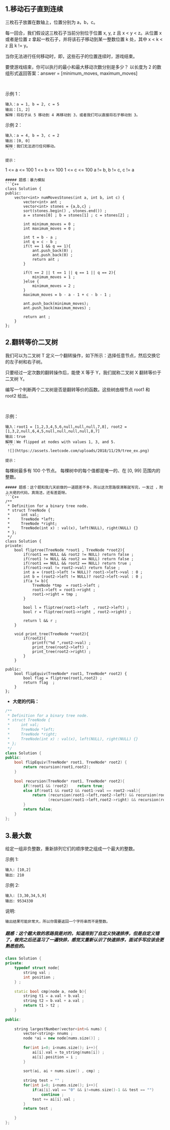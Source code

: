 ## 1.移动石子直到连续
三枚石子放置在数轴上，位置分别为 a，b，c。

每一回合，我们假设这三枚石子当前分别位于位置 x, y, z 且 x < y < z。从位置 x 或者是位置 z 拿起一枚石子，并将该石子移动到某一整数位置 k 处，其中 x < k < z 且 k != y。

当你无法进行任何移动时，即，这些石子的位置连续时，游戏结束。

要使游戏结束，你可以执行的最小和最大移动次数分别是多少？ 以长度为 2 的数组形式返回答案：answer = [minimum_moves, maximum_moves]

 

示例 1：
```
输入：a = 1, b = 2, c = 5
输出：[1, 2]
解释：将石子从 5 移动到 4 再移动到 3，或者我们可以直接将石子移动到 3。
```
示例 2：
```
输入：a = 4, b = 3, c = 2
输出：[0, 0]
解释：我们无法进行任何移动。
 ```

提示：
```
1 <= a <= 100
1 <= b <= 100
1 <= c <= 100
a != b, b != c, c != a
```
##### 题感：暴力模拟
```C++
class Solution {
public:
    vector<int> numMovesStones(int a, int b, int c) {
        vector<int> ant ; 
        vector<int> stones = {a,b,c} ; 
        sort(stones.begin() , stones.end()) ; 
        a = stones[0] ; b = stones[1] ; c = stones[2] ; 
        
        int minimum_moves = 0 ; 
        int maximum_moves = 0 ;
        
        int t = b - a ; 
        int q = c - b ; 
        if(t == 1 && q == 1){
            ant.push_back(0) ;
            ant.push_back(0) ; 
            return ant ; 
        }
        
        if(t == 2 || t == 1 || q == 1 || q == 2){
            minimum_moves = 1 ; 
        }else {
            minimum_moves = 2 ; 
        }
        maximum_moves = b - a - 1 + c - b - 1 ; 
        
        ant.push_back(minimum_moves); 
        ant.push_back(maximum_moves) ; 
        
        return ant ; 
    }
};
```
## 2.翻转等价二叉树
我们可以为二叉树 T 定义一个翻转操作，如下所示：选择任意节点，然后交换它的左子树和右子树。

只要经过一定次数的翻转操作后，能使 X 等于 Y，我们就称二叉树 X 翻转等价于二叉树 Y。

编写一个判断两个二叉树是否是翻转等价的函数。这些树由根节点 root1 和 root2 给出。

 

示例：
```
输入：root1 = [1,2,3,4,5,6,null,null,null,7,8], root2 = [1,3,2,null,6,4,5,null,null,null,null,8,7]
输出：true
解释：We flipped at nodes with values 1, 3, and 5.
 ```
 ![](https://assets.leetcode.com/uploads/2018/11/29/tree_ex.png)

提示：
```
每棵树最多有 100 个节点。
每棵树中的每个值都是唯一的、在 [0, 99] 范围内的整数。
```
##### 题感：这个题和我几天前做的一道题差不多，所以这次思路很清晰就写完，一发过 ，附上大佬的代码，真简洁，还有差距呀。 
```C++
/**
 * Definition for a binary tree node.
 * struct TreeNode {
 *     int val;
 *     TreeNode *left;
 *     TreeNode *right;
 *     TreeNode(int x) : val(x), left(NULL), right(NULL) {}
 * };
 */
class Solution {
private: 
    bool fliptree(TreeNode *root1 , TreeNode *root2){
        if(root1 == NULL && root2 != NULL) return false ;
        if(root1 != NULL && root2 == NULL) return false ; 
        if(root1 == NULL && root2 == NULL) return true ; 
        if(root1->val != root2->val) return false ;
        int a = (root1->left != NULL)? root1->left->val : 0 ;
        int b = (root2->left != NULL)? root2->left->val : 0 ;
        if(a != b){
            TreeNode *tmp  = root1->left ; 
            root1->left = root1->right ;
            root1->right = tmp ; 
        }
        
        bool l = fliptree(root1->left  , root2->left) ; 
        bool r = fliptree(root1->right , root2->right) ; 
        
        return l && r ; 
    }
    
    void print_tree(TreeNode *root2){
        if(root2){
            printf("%d ",root2->val) ; 
            print_tree(root2->left) ; 
            print_tree(root2->right) ; 
        }
    }
    
public:
    bool flipEquiv(TreeNode* root1, TreeNode* root2) {
        bool flag = fliptree(root1,root2) ; 
        return flag  ;
    }
};
```
* **大佬的代码：**
```C++
/**
 * Definition for a binary tree node.
 * struct TreeNode {
 *     int val;
 *     TreeNode *left;
 *     TreeNode *right;
 *     TreeNode(int x) : val(x), left(NULL), right(NULL) {}
 * };
 */
class Solution {
public:
    bool flipEquiv(TreeNode* root1, TreeNode* root2) {
        return recursion(root1,root2);
    }
    
    bool recursion(TreeNode* root1, TreeNode* root2){
        if(!root1 && !root2)    return true;
        else if(root1 && root2 && root1->val == root2->val){
            return (recursion(root1->left,root2->left) && recursion(root1->right,root2->right)) || 
                   (recursion(root1->left,root2->right) && recursion(root1->right,root2->left));
        }
        return false;
    }
};
```

## 3.最大数
给定一组非负整数，重新排列它们的顺序使之组成一个最大的整数。

示例 1:
```
输入: [10,2]
输出: 210
```
示例 2:
```
输入: [3,30,34,5,9]
输出: 9534330
```
说明: 
```
输出结果可能非常大，所以你需要返回一个字符串而不是整数。
```
##### 题感：这个题大致的思路我是对的，知道用到了自定义快速排序，但是自定义错了，做完之后还温习了一遍快排，感觉又重新认识了快速排序，面试手写应该会更熟悉些的。

```C++
class Solution {
private:
    typedef struct node{
        string val ; 
        int position ; 
    } ; 
    
    static bool cmp(node a, node b){
        string t1 = a.val + b.val ; 
        string t2 = b.val + a.val ; 
        return t1 > t2 ; 
    }
    
public:
    
    string largestNumber(vector<int>& nums) {
        vector<string> nnums ; 
        node *ai = new node[nums.size()] ; 
        
        for(int i=0; i<nums.size(); i++){
            ai[i].val = to_string(nums[i]) ;     
            ai[i].position = i ; 
        }
        
        sort(ai, ai + nums.size() , cmp) ; 
        
        string test = "" ; 
        for(int i=0; i<nums.size(); i++){
            if(ai[i].val == "0" && i!=nums.size()-1 && test == "")
                continue ; 
            test += ai[i].val ; 
        }
        return test ;
        
    }
};
```

